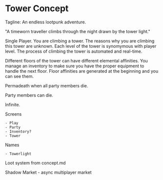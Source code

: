 # Tower Concept

Tagline: An endless lootpunk adventure.

"A timeworn traveller climbs through the night drawn by the tower light."

Single Player. You are climbing a tower. The reasons why you are climbing this tower are unknown. Each level of the tower is synomymous with player level. The process of climbing the tower is automated and real-time.

Different floors of the tower can have different elemental affinities. You manage an inventory to make sure you have the proper equipment to handle the next floor. Floor affinities are generated at the beginning and you can see them.

Permadeath when all party members die.

Party members can die.

Infinite.

Screens

    - Play
    - Party
    - Inventory?
    - Tower

Names
    
    - Towerlight

Loot system from concept.md

Shadow Market - async multiplayer market

